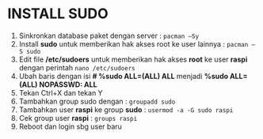 # INSTALL SUDO #
1.	Sinkronkan database paket dengan server : `pacman –Sy`
2.	Install **sudo** untuk memberikan hak akses root ke user lainnya : `pacman –S sudo`
3.	Edit file **/etc/sudoers** untuk memberikan hak akses **root** ke user **raspi** dengan perintah `nano /etc/sudoers`
4.	Ubah baris dengan isi **# %sudo ALL=(ALL) ALL** menjadi **%sudo ALL=(ALL) NOPASSWD: ALL**
5.	Tekan Ctrl+X dan tekan Y
6.	Tambahkan group sudo dengan : `groupadd sudo`
7.	Tambahkan user **raspi** ke group **sudo** : `usermod -a -G sudo raspi`
8.	Cek group user **raspi** : `groups raspi`
9.	Reboot dan login sbg user baru
